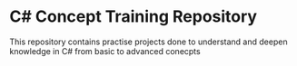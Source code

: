 # C# Concept Training Repository

This repository contains practise projects done to understand and deepen knowledge in C# from basic to advanced conecpts
